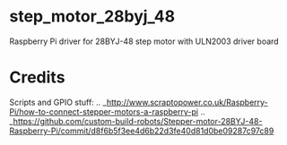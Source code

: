 # step_motor_28byj_48
Raspberry Pi driver for 28BYJ-48 step motor with ULN2003 driver board

# Credits
Scripts and GPIO stuff:
.. _http://www.scraptopower.co.uk/Raspberry-Pi/how-to-connect-stepper-motors-a-raspberry-pi
.. _https://github.com/custom-build-robots/Stepper-motor-28BYJ-48-Raspberry-Pi/commit/d8f6b5f3ee4d6b22d3fe40d81d0be09287c97c89
